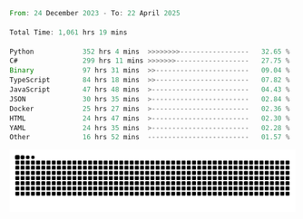 <!--START_SECTION:waka-->

```rust
From: 24 December 2023 - To: 22 April 2025

Total Time: 1,061 hrs 19 mins

Python            352 hrs 4 mins  >>>>>>>>-----------------   32.65 %
C#                299 hrs 11 mins >>>>>>>------------------   27.75 %
Binary            97 hrs 31 mins  >>-----------------------   09.04 %
TypeScript        84 hrs 18 mins  >>-----------------------   07.82 %
JavaScript        47 hrs 48 mins  >------------------------   04.43 %
JSON              30 hrs 35 mins  >------------------------   02.84 %
Docker            25 hrs 27 mins  >------------------------   02.36 %
HTML              24 hrs 47 mins  >------------------------   02.30 %
YAML              24 hrs 35 mins  >------------------------   02.28 %
Other             16 hrs 52 mins  -------------------------   01.57 %
```

<!--END_SECTION:waka-->


<picture>
  <source media="(prefers-color-scheme: dark)" srcset="https://raw.githubusercontent.com/jeerawut97/jeerawut97/output/github-contribution-grid-snake.svg">
  <img alt="github contribution grid snake animation" src="https://raw.githubusercontent.com/jeerawut97/jeerawut97/output/github-contribution-grid-snake.svg">
</picture>
